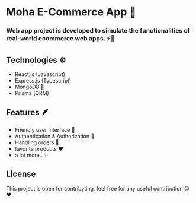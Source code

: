 # Moha E-Commerce App 🛒

### Web app project is developed to simulate the functionalities of real-world ecommerce web apps. ⚡🛒

## Technologies ⚙️
- React.js (Javascript) 
- Express.js (Typescript)
- MongoDB 🌱
- Prisma (ORM)

## Features 🪶
- Friendly user interface 👤
- Authentication & Authorization 🔐
- Handling orders 🛒
- favorite products ❤️
- a lot more.. ✨


## License
This project is open for contribyting, feel free for any useful contribution 😉❤️.
